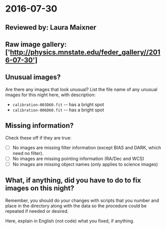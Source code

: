 # 2016-07-30

## Reviewed by:   Laura Maixner

## Raw image gallery: ['http://physics.mnstate.edu/feder_gallery//2016-07-30']

## Unusual images?

Are there any images that look unusual? List the file name of any unusual images for this night here, with description:

+ `calibration-003D60.fit` -- has a bright spot
+ `calibration-006D60.fit` -- has a bright spot

## Missing information?

Check these off if they are true:

- [ ] No images are missing filter information (except BIAS and DARK, which need no filter).
- [ ] No images are missing pointing information (RA/Dec and WCS)
- [ ] No images are missing object names (only applies to science images)

## What, if anything, did you have to do to fix images on this night?

Remember, you should do your changes with scripts that you number and place in the
directory along with the data so the procedure could be repeated if needed or
desired.

Here, explain in English (not code) what you fixed, if anything.
